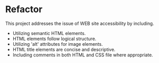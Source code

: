 # Refactor

This project addresses the issue of WEB site accessibility by including.

* Utilizing semantic HTML elements.
* HTML elements follow logical structure.
* Utilizing 'alt' attributes for image elements.
* HTML title elements are concise and descriptive.
* Including comments in both HTML and CSS file where appropriate.
